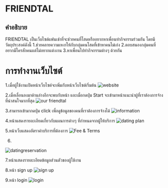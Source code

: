 # FRIENDTAL

## คำอธิบาย
FRIENDTAL เป็นเว็บไซต์แฟนเช่าที่จะช่วยคนที่โสดหรืออยากหาเพื่อนทำกิจกรรมร่วมกัน โดยมีวัตถุประสงค์ดังนี้ 
1.ช่วยคลายความเหงาให้กับกลุ่มคนโสดที่เข้าหาคนไม่เก่ง
2.ตอบสนองกลุ่มคนที่อยากมีใครสักคนแต่ไม่อยากแต่งงาน
3.หาเพื่อนไปทำกิจกรรมต่างๆ ด้วยกัน 

# การทำงานเว็บไซต์
1.เมื่อผู้ใช้งานเปิดหน้าเว็บไซต์จะเพิ่มกับหน้าเว็บไซต์เริ่มต้น
![website](11_website.png)


2.เมื่อเลื่อนลงมาด้านล่างอีกจะพบกับหน้า และเมื่อกดปุ่ม Start จะเข้ามาหน้าแนะนำผู้ที่เราต้องการจ้างที่น่าสนใจมากที่สุด
![our friendtal](10_ourfriendtal.png)

3.สามารถเข้ามากดปุ่ม click เพื่อดูข้อมูลของคนที่เราต้องการจ้างได้
![information](16_information.png)

4.หน้าแสดงรายละเอียดเกี่ยวกับแผนการต่างๆ ที่กำหนดจากผู้ให้บริการ
![dating plan](4_datingplan.png)

5.หน้าเว็บแสดงอัตราค่าบริการที่ต้องการ
![Fee & Terms](6_Fee&Term.png)

6.
![datingreservation](7_datingreservation.png)

7.หน้าแสดงรายละเอียดข้อมูลส่วนตัวของผู้ใช้งาน

8.หน้า sign up
![sign up](1_signup.png)

9.หน้า login
![login](2_login.png)
